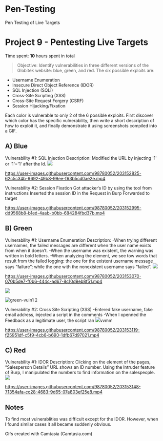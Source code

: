 # Pen-Testing
Pen Testing of Live Targets
# Project 9 - Pentesting Live Targets

Time spent: **10** hours spent in total

> Objective: Identify vulnerabilities in three different versions of the Globitek website: blue, green, and red.
The six possible exploits are:
* Username Enumeration
* Insecure Direct Object Reference (IDOR)
* SQL Injection (SQLi)
* Cross-Site Scripting (XSS)
* Cross-Site Request Forgery (CSRF)
* Session Hijacking/Fixation

Each color is vulnerable to only 2 of the 6 possible exploits. First discover which color has the specific vulnerability, then write a short description of how to exploit it, and finally demonstrate it using screenshots compiled into a GIF.

## A) Blue
Vulnerability #1: SQL Injection
Description:
Modified the URL by injecting '1' or '1'='1' after the Id. 
<img src="blue-vuln1.gif">


https://user-images.githubusercontent.com/98780052/203152825-62c5c34b-9692-49b8-99ee-f63b5cd0ae2e.mp4


Vulnerability #2: Session Fixation
Got attacker’s ID by using the tool from instructions
Inserted the session ID in the Request in Burp
Forwarded to target




https://user-images.githubusercontent.com/98780052/203152995-dd9568b8-b1ed-4aab-b0bb-684284fbd37b.mp4


## B) Green
Vulnerability #1: Username Enumeration
Description:
-When trying different usernames, the failed messages are different when the user name exists from when it doesn’t. 
-When the username was existent, the warning was written in bold letters.
 -When analyzing the element, we see tow words that result from the failed logging: the one for the existent username message says “failure”; while the one with the nonexistent username says “failed”. 
<img src="green-vuln1.gif">




https://user-images.githubusercontent.com/98780052/203153070-070b5de7-f0b6-444c-ad67-8c10d9eb8f51.mp4


<img src="green-vuln1.2.gif">




![green-vuln1 2](https://user-images.githubusercontent.com/98780052/203153089-912dcd4b-e15c-4fa4-af1b-c0247a4e8ad9.png)


Vulnerability #2: Cross Site Scripting (XSS)
-Entered fake username, fake email address, injected a script in the comments
-When I openned the Feedback as a legitimate user, the script ran
<img src="green-vuln2.gif">vvmm




https://user-images.githubusercontent.com/98780052/203153119-f25951df-c5f9-4cb6-b690-1dfb67d97021.mp4


## C) Red
Vulnerability #1: IDOR
Description:
Clicking on the element of the pages, “Salesperson Details” URL shows an ID number. 
Using the Intruder feature of Burp, I manipulated the numbers to find information on the salespeople. 
<img src="red-vuln1.gif">




https://user-images.githubusercontent.com/98780052/203153148-71354afa-cc28-4683-9d65-07a803ef25e8.mp4




## Notes

To find most vulnerablities was difficult except for the IDOR. However, when I found similar cases it all became suddenly obvious. 

Gifs created with Camtasia (Camtasia.com)
